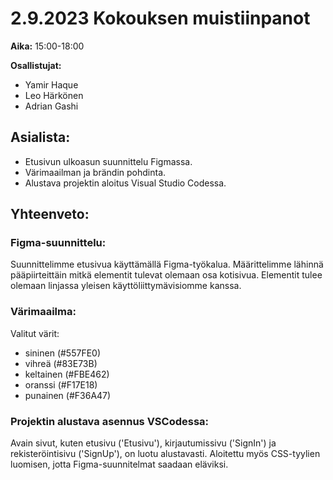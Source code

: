 # 2.9.2023 Kokouksen muistiinpanot

**Aika:** 15:00-18:00  

**Osallistujat:** 
- Yamir Haque
- Leo Härkönen
- Adrian Gashi 

## Asialista:
- Etusivun ulkoasun suunnittelu Figmassa.
- Värimaailman ja brändin pohdinta.
- Alustava projektin aloitus Visual Studio Codessa.

## Yhteenveto:

### Figma-suunnittelu:
Suunnittelimme etusivua käyttämällä Figma-työkalua. Määrittelimme lähinnä pääpiirteittäin mitkä elementit tulevat olemaan osa kotisivua. Elementit tulee olemaan linjassa yleisen käyttöliittymävisiomme kanssa.

### Värimaailma:
Valitut värit: 
- sininen (#557FE0)
- vihreä (#83E73B)
- keltainen (#FBE462)
- oranssi (#F17E18)
- punainen (#F36A47)

### Projektin alustava asennus VSCodessa:
Avain sivut, kuten etusivu ('Etusivu'), kirjautumissivu ('SignIn') ja rekisteröintisivu ('SignUp'), on luotu alustavasti. Aloitettu myös CSS-tyylien luomisen, jotta Figma-suunnitelmat saadaan eläviksi.
